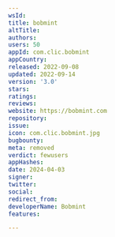 ```yaml
---
wsId: 
title: bobmint
altTitle: 
authors: 
users: 50
appId: com.clic.bobmint
appCountry: 
released: 2022-09-08
updated: 2022-09-14
version: '3.0'
stars: 
ratings: 
reviews: 
website: https://bobmint.com
repository: 
issue: 
icon: com.clic.bobmint.jpg
bugbounty: 
meta: removed
verdict: fewusers
appHashes: 
date: 2024-04-03
signer: 
twitter: 
social: 
redirect_from: 
developerName: Bobmint
features: 

---
```


